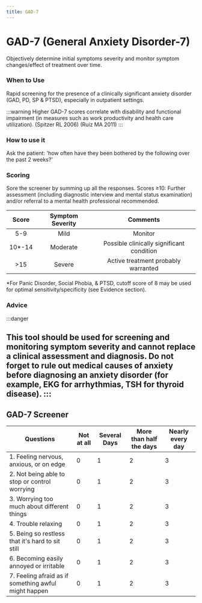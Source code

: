```yaml
---
title: GAD-7
---
```



# GAD-7 (General Anxiety Disorder-7)
Objectively determine initial symptoms severity and monitor symptom changes/effect of treatment over time.



### When to Use
Rapid screening for the presence of a clinically significant anxiety disorder (GAD, PD, SP & PTSD), especially in outpatient settings.


:::warning
Higher GAD-7 scores correlate with disability and functional impairment (in measures such as work productivity and health care utilization). (Spitzer RL 2006) (Ruiz MA 2011)
:::


### How to use it

Ask the patient: 'how often have they been bothered by the following over the past 2 weeks?'

### Scoring

Sore the screener by summing up all the responses. Scores ≥10: Further assessment (including diagnostic interview and mental status examination) and/or referral to a mental health professional recommended.



|  Score 	| Symptom Severity 	|                  Comments                 	|
|:------:	|:----------------:	|:-----------------------------------------:	|
| 5-9    	| Mild             	| Monitor                                   	|
| 10*-14 	| Moderate         	| Possible clinically significant condition 	|
| >15    	| Severe           	| Active treatment probably warranted       	|

*For Panic Disorder, Social Phobia, & PTSD, cutoff score of 8 may be used for optimal sensitivity/specificity (see Evidence section).



### Advice



:::danger

This tool should be used for screening and monitoring symptom severity and cannot replace a clinical assessment and diagnosis.
Do not forget to rule out medical causes of anxiety before diagnosing an anxiety disorder (for example, EKG for arrhythmias, TSH for thyroid disease).
::: 
---

## GAD-7 Screener


| Questions                                         	| Not at all 	| Several Days 	| More than half the days 	| Nearly every day 	|
|---------------------------------------------------	|------------	|--------------	|-------------------------	|------------------	|
| 1. Feeling nervous, anxious, or on edge               	|          0 	|            1 	|                       2 	|                3 	|
| 2. Not being able to stop or control worrying        	|          0 	|            1 	|                       2 	|                3 	|
| 3. Worrying too much about different things          	|          0 	|            1 	|                       2 	|                3 	|
| 4. Trouble relaxing                                	|          0 	|            1 	|                       2 	|                3 	|
| 5. Being so restless that it's hard to sit still    	|          0 	|            1 	|                       2 	|                3 	|
| 6. Becoming easily annoyed or irritable             	|          0 	|            1 	|                       2 	|                3 	|
| 7. Feeling afraid as if something awful might happen 	|          0 	|            1 	|                       2 	|                3 	|